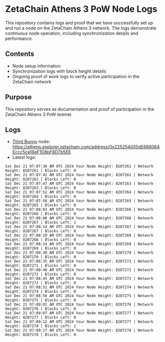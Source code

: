 # ZetaChain Athens 3 PoW Node Logs
This repository contains logs and proof that we have successfully set up and run a node on the ZetaChain Athens 3 network. The logs demonstrate continuous node operation, including synchronization details and performance.

## Contents
- Node setup information
- Synchronization logs with block height details
- Ongoing proof of work logs to verify active participation in the ZetaChain network

## Purpose
This repository serves as documentation and proof of participation in the ZetaChain Athens 3 PoW testnet.

## Logs

- [Third Bunny](https://thirdbunny.xyz/) node: https://athens.explorer.zetachain.com/address/0x225254d35dE666064Eccc5ce16eF1D8bF8D7b5EE
- Latest logs:
```
Sat Dec 21 07:07:36 AM UTC 2024 Your Node Height: 8207261 | Network Height: 8207261 | Blocks Left: 0
Sat Dec 21 07:07:42 AM UTC 2024 Your Node Height: 8207262 | Network Height: 8207262 | Blocks Left: 0
Sat Dec 21 07:07:47 AM UTC 2024 Your Node Height: 8207263 | Network Height: 8207263 | Blocks Left: 0
Sat Dec 21 07:07:52 AM UTC 2024 Your Node Height: 8207264 | Network Height: 8207264 | Blocks Left: 0
Sat Dec 21 07:07:58 AM UTC 2024 Your Node Height: 8207265 | Network Height: 8207265 | Blocks Left: 0
Sat Dec 21 07:08:03 AM UTC 2024 Your Node Height: 8207266 | Network Height: 8207266 | Blocks Left: 0
Sat Dec 21 07:08:08 AM UTC 2024 Your Node Height: 8207266 | Network Height: 8207267 | Blocks Left: 1
Sat Dec 21 07:08:14 AM UTC 2024 Your Node Height: 8207267 | Network Height: 8207267 | Blocks Left: 0
Sat Dec 21 07:08:19 AM UTC 2024 Your Node Height: 8207268 | Network Height: 8207268 | Blocks Left: 0
Sat Dec 21 07:08:24 AM UTC 2024 Your Node Height: 8207269 | Network Height: 8207269 | Blocks Left: 0
Sat Dec 21 07:08:30 AM UTC 2024 Your Node Height: 8207270 | Network Height: 8207270 | Blocks Left: 0
Sat Dec 21 07:08:35 AM UTC 2024 Your Node Height: 8207271 | Network Height: 8207271 | Blocks Left: 0
Sat Dec 21 07:08:40 AM UTC 2024 Your Node Height: 8207272 | Network Height: 8207272 | Blocks Left: 0
Sat Dec 21 07:08:45 AM UTC 2024 Your Node Height: 8207273 | Network Height: 8207273 | Blocks Left: 0
Sat Dec 21 07:08:51 AM UTC 2024 Your Node Height: 8207274 | Network Height: 8207274 | Blocks Left: 0
Sat Dec 21 07:08:56 AM UTC 2024 Your Node Height: 8207275 | Network Height: 8207275 | Blocks Left: 0
Sat Dec 21 07:09:01 AM UTC 2024 Your Node Height: 8207276 | Network Height: 8207276 | Blocks Left: 0
Sat Dec 21 07:09:07 AM UTC 2024 Your Node Height: 8207277 | Network Height: 8207277 | Blocks Left: 0
Sat Dec 21 07:09:12 AM UTC 2024 Your Node Height: 8207277 | Network Height: 8207278 | Blocks Left: 1
Sat Dec 21 07:09:17 AM UTC 2024 Your Node Height: 8207278 | Network Height: 8207278 | Blocks Left: 0
```
